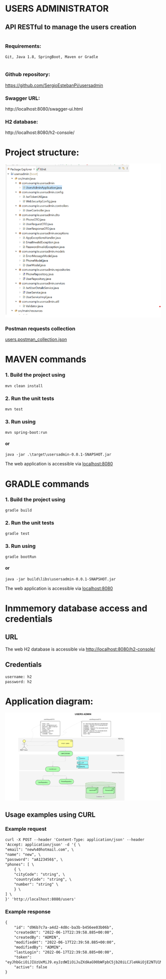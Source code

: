 # USERS ADMINISTRATOR
## API RESTful to manage the users creation

#
### Requirements:
	Git, Java 1.8, SpringBoot, Maven or Gradle

#
### Github repository: 
https://github.com/SergioEstebanPi/usersadmin

### Swagger URL: 
http://localhost:8080/swagger-ui.html

### H2 database: 
http://localhost:8080/h2-console/

#

# Project structure:
![alt text](estructura.png)

### Postman requests collection
[users.postman_collection.json](users.postman_collection.json)

#

# MAVEN commands
### 1. Build the project using 
    mvn clean install
### 2. Run the unit tests 
    mvn test
### 3. Run using
    mvn spring-boot:run

#### or

    java -jar .\target\usersadmin-0.0.1-SNAPSHOT.jar

The web application is accessible via [localhost:8080](http://localhost:8080/)

#
# GRADLE commands
### 1. Build the project using 
    gradle build
### 2. Run the unit tests 
    gradle test
### 3. Run using
    gradle bootRun

#### or
    
    java -jar build\libs\usersadmin-0.0.1-SNAPSHOT.jar

The web application is accessible via [localhost:8080](http://localhost:8080/)

#

# Inmmemory database access and credentials

## URL
The web H2 database is accessible via [http://localhost:8080/h2-console/](http://localhost:8080/h2-console/)

## Credentials
    username: h2
    password: h2



# Application diagram:
![alt text](diagrama.png)

## Usage examples using CURL

### Example request
    curl -X POST --header 'Content-Type: application/json' --header 'Accept: application/json' -d '{ \ 
    "email": "new%40hotmail.com", \ 
    "name": "new", \ 
    "password": "aA123456$", \ 
    "phones": [ \ 
        { \ 
        "cityCode": "string", \ 
        "countryCode": "string", \ 
        "number": "string" \ 
        } \ 
    ] \ 
    }' 'http://localhost:8080/users'

### Example response
    {
        "id": "d96b7c7a-a4d2-4d8c-ba3b-b456ee03b06b",
        "createdAt": "2022-06-17T22:39:58.885+00:00",
        "createdBy": "ADMIN",
        "modifiedAt": "2022-06-17T22:39:58.885+00:00",
        "modifiedBy": "ADMIN",
        "lastLogin": "2022-06-17T22:39:58.885+00:00",
        "token": "eyJhbGciOiJIUzUxMiJ9.eyJzdWIiOiJuZXdAaG90bWFpbC5jb20iLCJleHAiOjE2NTU1MjM1OTgsImlhdCI6MTY1NTUwNTU5OH0.49Lqn6icRfQW_pQjMyKILq26bBshlxSqKBXK2BWjKhp3MBRnAha62qnntdq_1C2ZtezMsWDr8i4O5kdxfAifcg",
        "active": false
    }